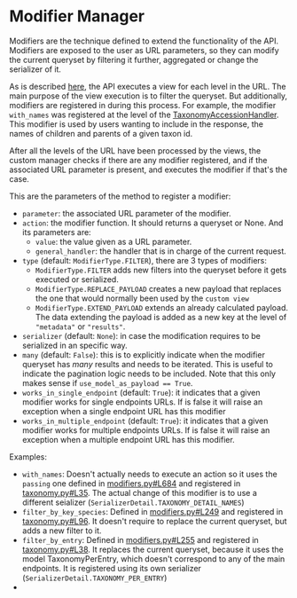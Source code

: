 Modifier Manager
===

Modifiers are the technique defined to extend the functionality of the API. Modifiers are exposed to the user as URL parameters, so they can modify the current queryset by filtering it further, aggregated or change the serializer of it.

As is described [here](./README.md), the API executes a view for each level in the URL. The main purpose of the view execution is to filter the queryset. But additionally, modifiers are registered in during this process. For example, the modifier `with_names` was registered at the level of the [TaxonomyAccessionHandler](./taxonomy.py#L39). This modifier is used by users wanting to include in the response, the names of children and parents of a given taxon id.

After all the levels of the URL have been processed by the views, the custom manager checks if there are any modifier registered, and if the associated URL parameter is present, and executes the modifier if that's the case.

This are the parameters of the method to register a modifier:
* `parameter`: the associated URL parameter of the modifier.
* `action`: the modifier function. It should returns a queryset or None. And its parameters are:
  * `value`: the value given as a URL parameter.
  * `general_handler`: the handler that is in charge of the current request.
* `type` (default: `ModifierType.FILTER`), there are 3 types of modifiers:
  * `ModifierType.FILTER` adds new filters into the queryset before it gets executed or serialized.
  * `ModifierType.REPLACE_PAYLOAD` creates a new payload that replaces the one that would normally been used by the `custom view`
  * `ModifierType.EXTEND_PAYLOAD` extends an already calculated payload. The data extending the payload is added as a new key at the level of `"metadata"` or `"results"`.
* `serializer` (default: `None`): in case the modification requires to be serialized in an specific way.
* `many` (default: `False`): this is to explicitly indicate when the modifier queryset has *many* results and needs to be iterated. This is useful to indicate the pagination logic needs to be included. Note that this only makes sense if `use_model_as_payload == True`. 
* `works_in_single_endpoint` (default: `True`): it indicates that a given modifier works for single endpoints URLs. If is false it will raise an exception when a single endpoint URL has this modifier
* `works_in_multiple_endpoint` (default: `True`): it indicates that a given modifier works for multiple endpoints URLs. If is false it will raise an exception when a multiple endpoint URL has this modifier.

Examples:
* `with_names`: Doesn't actually needs to execute an action so it uses the `passing` one defined in [modifiers.py#L684](./modifiers.py#L684) and registered in [taxonomy.py#L35](./taxonomy.py#L35). The actual change of this modifier is to use a different seializer (`SerializerDetail.TAXONOMY_DETAIL_NAMES`)
* `filter_by_key_species`: Defined in [modifiers.py#L249](./modifiers.py#L249) and registered in [taxonomy.py#L96](./taxonomy.py#L96). It doesn't require to replace the current queryset, but adds a new filter to it. 
* `filter_by_entry`: Defined in [modifiers.py#L255](./modifiers.py#L249) and registered in [taxonomy.py#L38](./taxonomy.py#L96). It replaces the current queryset, because it uses the model TaxonomyPerEntry, which doesn't correspond to any of the main endpoints. It is registered using its own serializer (`SerializerDetail.TAXONOMY_PER_ENTRY`) 
* 
